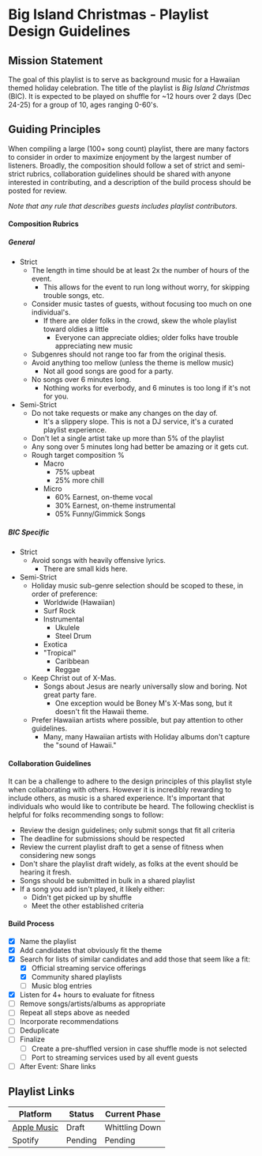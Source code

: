 # Big Island Christmas - Playlist Design Guidelines

## Mission Statement

The goal of this playlist is to serve as background music for a Hawaiian themed holiday celebration. The title of the playlist is *Big Island Christmas* (BIC). It is expected to be played on shuffle for ~12 hours over 2 days (Dec 24-25) for a group of 10, ages ranging 0-60's. 

## Guiding Principles

When compiling a large (100+ song count) playlist, there are many factors to consider in order to maximize enjoyment by the largest number of listeners. Broadly, the composition should follow a set of strict and semi-strict rubrics, collaboration guidelines should be shared with anyone interested in contributing, and a description of the build process should be posted for review.

*Note that any rule that describes guests includes playlist contributors.*

#### Composition Rubrics

##### General

* Strict
  * The length in time should be at least 2x the number of hours of the event.
    * This allows for the event to run long without worry, for skipping trouble songs, etc.
  * Consider music tastes of guests, without focusing too much on one individual's.
    * If there are older folks in the crowd, skew the whole playlist toward oldies a little
      * Everyone can appreciate oldies; older folks have trouble appreciating new music
  * Subgenres should not range too far from the original thesis.
  * Avoid anything too mellow (unless the theme is mellow music)
    * Not all good songs are good for a party. 
  * No songs over 6 minutes long.
    * Nothing works for everbody, and 6 minutes is too long if it's not for you.
* Semi-Strict
  * Do not take requests or make any changes on the day of.
    * It's a slippery slope. This is not a DJ service, it's a curated playlist experience.
  * Don't let a single artist take up more than 5% of the playlist
  * Any song over 5 minutes long had better be amazing or it gets cut.
  * Rough target composition %
    * Macro
      * 75% upbeat
      * 25% more chill
    * Micro
      * 60% Earnest, on-theme vocal
      * 30% Earnest, on-theme instrumental
      * 05% Funny/Gimmick Songs

##### BIC Specific

* Strict
  * Avoid songs with heavily offensive lyrics.
    * There are small kids here.
* Semi-Strict
  * Holiday music sub-genre selection should be scoped to these, in order of preference:
    * Worldwide (Hawaiian)
    * Surf Rock 
    * Instrumental
      * Ukulele
      * Steel Drum
    * Exotica
    * "Tropical"
      * Caribbean
      * Reggae
  * Keep Christ out of X-Mas.
    * Songs about Jesus are nearly universally slow and boring. Not great party fare.
      * One exception would be Boney M's X-Mas song, but it doesn't fit the Hawaii theme.
  * Prefer Hawaiian artists where possible, but pay attention to other guidelines.
    * Many, many Hawaiian artists with Holiday albums don't capture the "sound of Hawaii."


#### Collaboration Guidelines

It can be a challenge to adhere to the design principles of this playlist style when collaborating with others. However it is incredibly rewarding to include others, as music is a shared experience. It's important that individuals who would like to contribute be heard. The following checklist is helpful for folks recommending songs to follow:

* Review the design guidelines; only submit songs that fit all criteria
* The deadline for submissions should be respected
* Review the current playlist draft to get a sense of fitness when considering new songs
* Don't share the playlist draft widely, as folks at the event should be hearing it fresh.
* Songs should be submitted in bulk in a shared playlist
* If a song you add isn't played, it likely either:
  * Didn't get picked up by shuffle
  * Meet the other established criteria


#### Build Process

- [x] Name the playlist
- [x] Add candidates that obviously fit the theme
- [x] Search for lists of similar candidates and add those that seem like a fit:
  - [x] Official streaming service offerings
  - [x] Community shared playlists
  - [ ] Music blog entries
- [x] Listen for 4+ hours to evaluate for fitness
- [ ] Remove songs/artists/albums as appropriate
- [ ] Repeat all steps above as needed
- [ ] Incorporate recommendations
- [ ] Deduplicate
- [ ] Finalize
  - [ ] Create a pre-shuffled version in case shuffle mode is not selected
  - [ ] Port to streaming services used by all event guests
- [ ] After Event: Share links

## Playlist Links


Platform | Status| Current Phase
---------|----------|----------
 [Apple Music](https://music.apple.com/us/playlist/big-island-christmas/pl.u-e98l0dlfJ9Akj) | Draft | Whittling Down
 Spotify | Pending | Pending

